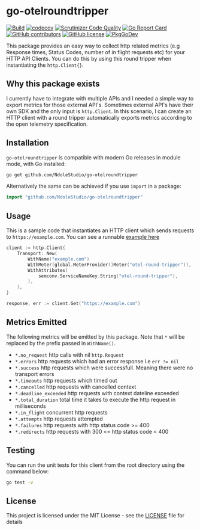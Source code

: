 # go-otelroundtripper

[![Build](https://github.com/NdoleStudio/go-otelroundtripper/actions/workflows/main.yml/badge.svg)](https://github.com/NdoleStudio/go-otelroundtripper/actions/workflows/main.yml)
[![codecov](https://codecov.io/gh/NdoleStudio/go-otelroundtripper/branch/main/graph/badge.svg)](https://codecov.io/gh/NdoleStudio/go-otelroundtripper)
[![Scrutinizer Code Quality](https://scrutinizer-ci.com/g/NdoleStudio/go-otelroundtripper/badges/quality-score.png?b=main)](https://scrutinizer-ci.com/g/NdoleStudio/go-otelroundtripper/?branch=main)
[![Go Report Card](https://goreportcard.com/badge/github.com/NdoleStudio/go-otelroundtripper)](https://goreportcard.com/report/github.com/NdoleStudio/go-otelroundtripper)
[![GitHub contributors](https://img.shields.io/github/contributors/NdoleStudio/go-otelroundtripper)](https://github.com/NdoleStudio/go-otelroundtripper/graphs/contributors)
[![GitHub license](https://img.shields.io/github/license/NdoleStudio/go-otelroundtripper?color=brightgreen)](https://github.com/NdoleStudio/go-otelroundtripper/blob/master/LICENSE)
[![PkgGoDev](https://pkg.go.dev/badge/github.com/NdoleStudio/go-otelroundtripper)](https://pkg.go.dev/github.com/NdoleStudio/go-otelroundtripper)


This package provides an easy way to collect http related metrics
(e.g Response times, Status Codes, number of in flight requests etc) for your HTTP API Clients.
You can do this by using this round tripper when instantiating the `http.Client{}`.

## Why this package exists

I currently have to integrate with multiple APIs and I needed a simple way to export metrics for those external
API's. Sometimes external API's have their own SDK and the only input is `http.Client`. In this scenario, I can create
an HTTP client with a round tripper automatically exports metrics according to the open telemetry specification.

## Installation

`go-otelroundtripper` is compatible with modern Go releases in module mode, with Go installed:

```bash
go get github.com/NdoleStudio/go-otelroundtripper
```

Alternatively the same can be achieved if you use `import` in a package:

```go
import "github.com/NdoleStudio/go-otelroundtripper"
```

## Usage

This is a sample code that instantiates an HTTP client which sends requests to `https://example.com`.
You can see a runnable [example here](./example_test.go)

```go
client := http.Client{
    Transport: New(
		WithName("example.com")
        WithMeter(global.MeterProvider()Meter("otel-round-tripper")),
        WithAttributes(
            semconv.ServiceNameKey.String("otel-round-tripper"),
        ),
    ),
}

response, err := client.Get("https://example.com")
```

## Metrics Emitted

The following metrics will be emitted by this package. Note that `*` will be replaced by the prefix passed in `WithName()`.

- `*.no_request` http calls with nil `http.Request`
- `*.errors` http requests which had an error response i.e `err != nil`
- `*.success` http requests which were successfull. Meaning there were no transport errors
- `*.timeouts` http requests which timed out
- `*.cancelled` http requests with cancelled context
- `*.deadline_exceeded` http requests with context dateline exceeded
- `*.total_duration` total time it takes to execute the http request in milliseconds
- `*.in_flight` concurrent http requests
- `*.attempts` http requests attempted
- `*.failures` http requests with  http status code >= 400
- `*.redirects`  http requests with  300 <= http status code < 400

## Testing

You can run the unit tests for this client from the root directory using the command below:

```bash
go test -v
```

## License

This project is licensed under the MIT License - see the [LICENSE](LICENSE) file for details
